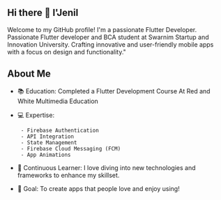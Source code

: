 ## Hi there 👋 I'Jenil

Welcome to my GitHub profile! I'm a passionate Flutter Developer. Passionate Flutter developer and BCA student at Swarnim Startup and Innovation University. Crafting innovative and user-friendly mobile apps with a focus on design and functionality."

## About Me

- 📚 Education: Completed a Flutter Development Course At Red and White Multimedia Education
- 💻 Expertise:

 
     
       - Firebase Authentication
       - API Integration
       - State Management
       - Firebase Cloud Messaging (FCM)
       - App Animations
- 🌱 Continuous Learner: I love diving into new technologies and frameworks to enhance my skillset.
- 🎯 Goal: To create apps that people love and enjoy using!
<!--
**jenilkhatrani/jenilkhatrani** is a ✨ _special_ ✨ repository because its `README.md` (this file) appears on your GitHub profile.

Here are some ideas to get you started:

- 🔭 I’m currently working on ...
- 🌱 I’m currently learning ...
- 👯 I’m looking to collaborate on ...
- 🤔 I’m looking for help with ...
- 💬 Ask me about ...
- 📫 How to reach me: ...
- 😄 Pronouns: ...
- ⚡ Fun fact: ...
-->
